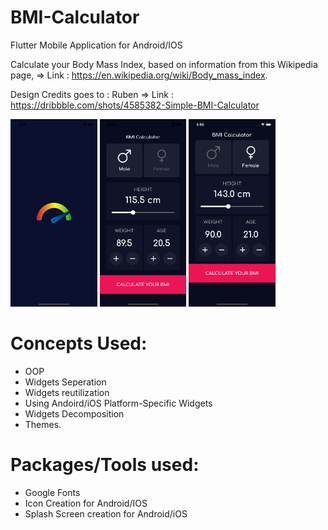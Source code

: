 # BMI-Calculator

Flutter Mobile Application for Android/IOS

Calculate your Body Mass Index, based on information from this Wikipedia page,
    => Link : https://en.wikipedia.org/wiki/Body_mass_index.

Design Credits goes to : Ruben 
    => Link : https://dribbble.com/shots/4585382-Simple-BMI-Calculator

<img src="1.png" height ="300" >
<img src="2.png" height ="300" >
<img src="3.png" height ="300" >

# Concepts Used:
- OOP
- Widgets Seperation
- Widgets reutilization
- Using Andoird/iOS Platform-Specific Widgets
- Widgets Decomposition 
- Themes.

# Packages/Tools used:
- Google Fonts
- Icon Creation for Android/IOS
- Splash Screen creation for Android/iOS
